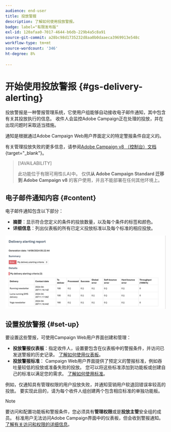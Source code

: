 ```yaml
---
audience: end-user
title: 投放警报
description: 了解如何使用投放警报。
badge: label="有限发布版"
exl-id: 120afaa0-7017-4644-b6db-229b4a5c8a91
source-git-commit: a28bc98d1735232d8aa0b0daaeca3969913e548c
workflow-type: tm+mt
source-wordcount: '346'
ht-degree: 8%

---
```


# 开始使用投放警报 {#gs-delivery-alerting}

投放警报是一种警报管理系统，它使用户组能够自动接收电子邮件通知，其中包含有关其投放执行的信息。 收件人会监控Adobe Campaign正在处理的投放，并在出现问题时采取适当措施。

通知是根据通过Adobe Campaign Web用户界面定义的特定警报条件自定义的。

有关管理投放失败的更多信息，请参阅[Adobe Campaign v8 （控制台）文档](https://experienceleague.adobe.com/zh-hans/docs/campaign/campaign-v8/send/failures/delivery-failures#send){target="_blank"}。

>[!AVAILABILITY]
>
>此功能位于有限可用性(LA)中。 仅供&#x200B;**从 Adobe Campaign Standard 迁移到 Adobe Campaign v8** 的客户使用，并且不能部署在任何其他环境上。

## 电子邮件通知内容 {#content}

电子邮件通知包含以下部分：

* **摘要**：显示符合您定义的条件的投放数量，以及每个条件的标签和颜色。
* **详细信息**：列出仪表板的所有已定义投放标准以及每个标准的相应投放。

![描述：此屏幕快照显示电子邮件通知布局，包括摘要和详细信息部分。](assets/alerting-email.png)

## 设置投放警报 {#set-up}

要设置这些警报，可使用Campaign Web用户界面创建和管理：

* **投放警报仪表板**：指定收件人，设置要包含在仪表板中的警报条件，并访问已发送警报的历史记录。 [了解如何使用仪表板](../msg/delivery-alerting-dashboards.md)。
* **投放警报标准**： Campaign Web用户界面提供了预定义的警报标准，例如吞吐量较低的投放或准备失败的投放。 您可以将这些标准添加到功能板或创建自己的标准以满足您的需求。 [了解如何使用标准](../msg/delivery-alerting-criteria.md)。

例如，仅通知具有管理权限的用户投放失败，并通知营销用户软退回错误率较高的投放。 要实现此目的，请为每个收件人组创建两个包含相应标准的单独功能板。

>[!NOTE]
>
>要访问和配置功能板和警报条件，您必须具有&#x200B;**管理权限**&#x200B;或是&#x200B;**投放主管**&#x200B;安全组的成员。 标准用户无法访问Adobe Campaign界面中的仪表板，但会收到警报通知。 [了解有关访问和权限的详细信息](../get-started/permissions.md)。
